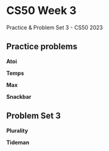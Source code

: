 # CS50 Week 3
Practice &amp; Problem Set 3 - CS50 2023

## Practice problems
**Atoi**

**Temps**

**Max**

**Snackbar**


## Problem Set 3
**Plurality**

**Tideman**

